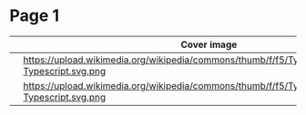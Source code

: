 # Page 1

<table data-view="cards"><thead><tr><th></th><th data-hidden data-card-cover data-type="image">Cover image</th></tr></thead><tbody><tr><td></td><td><a href="https://upload.wikimedia.org/wikipedia/commons/thumb/f/f5/Typescript.svg/1200px-Typescript.svg.png">https://upload.wikimedia.org/wikipedia/commons/thumb/f/f5/Typescript.svg/1200px-Typescript.svg.png</a></td></tr><tr><td></td><td><a href="https://upload.wikimedia.org/wikipedia/commons/thumb/f/f5/Typescript.svg/1200px-Typescript.svg.png">https://upload.wikimedia.org/wikipedia/commons/thumb/f/f5/Typescript.svg/1200px-Typescript.svg.png</a></td></tr></tbody></table>
